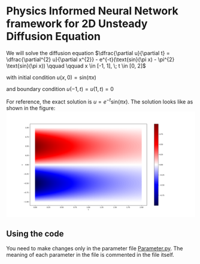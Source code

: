 # Physics Informed Neural Network framework for 2D Unsteady Diffusion Equation

We will solve the diffusion equation
$\dfrac{\partial u}{\partial t} = \dfrac{\partial^{2} u}{\partial x^{2}} - e^{-t}(\text{sin}(\pi x) - \pi^{2} \text{sin}(\pi x)) \qquad \qquad x \in [-1, 1], \; t \in [0, 2]$

with initial condition
$u(x, 0) = \text{sin}(\pi x)$

and boundary condition
$u(-1, t) = u(1, t) = 0$

For reference, the exact solution is $u = e^{-t}\text{sin}(\pi x)$. The solution looks like as shown in the figure:
![Exact Solution of the Diffusion Equation](Exact.png)

## Using the code
You need to make changes only in the parameter file [Parameter.py](https://github.com/rushikesh-7/PINN-Diffusion/blob/main/Parameters.py). The meaning of each parameter in the file is commented in the file itself.


